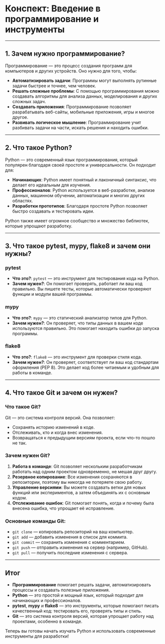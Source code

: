 # Конспект: Введение в программирование и инструменты

---

## 1. Зачем нужно программирование?

Программирование — это процесс создания программ для компьютеров и других устройств. Оно нужно для того, чтобы:
- **Автоматизировать задачи**: Программы могут выполнять рутинные задачи быстрее и точнее, чем человек.
- **Решать сложные проблемы**: С помощью программирования можно создавать алгоритмы для анализа данных, моделирования и других сложных задач.
- **Создавать приложения**: Программирование позволяет разрабатывать веб-сайты, мобильные приложения, игры и многое другое.
- **Развивать логическое мышление**: Программирование учит разбивать задачи на части, искать решения и находить ошибки.

---

## 2. Что такое Python?

Python — это современный язык программирования, который популярен благодаря своей простоте и универсальности. Он подходит для:
- **Начинающих**: Python имеет понятный и лаконичный синтаксис, что делает его идеальным для изучения.
- **Профессионалов**: Python используется в веб-разработке, анализе данных, машинном обучении, автоматизации и многих других областях.
- **Разработки прототипов**: Благодаря простоте Python позволяет быстро создавать и тестировать идеи.

Python также имеет огромное сообщество и множество библиотек, которые упрощают разработку.

---

## 3. Что такое pytest, mypy, flake8 и зачем они нужны?

### pytest
- **Что это?**: `pytest` — это инструмент для тестирования кода на Python.
- **Зачем нужен?**: Он помогает проверять, работает ли ваш код правильно. Вы пишете тесты, которые автоматически проверяют функции и модули вашей программы.

### mypy
- **Что это?**: `mypy` — это статический анализатор типов для Python.
- **Зачем нужен?**: Он проверяет, что типы данных в вашем коде используются правильно. Это помогает находить ошибки до запуска программы.

### flake8
- **Что это?**: `flake8` — это инструмент для проверки стиля кода.
- **Зачем нужен?**: Он проверяет, соответствует ли ваш код стандартам оформления (PEP 8). Это делает код более читаемым и удобным для работы в команде.

---

## 4. Что такое Git и зачем он нужен?

### Что такое Git?
Git — это система контроля версий. Она позволяет:
- Сохранять историю изменений в коде.
- Отслеживать, кто и когда внес изменения.
- Возвращаться к предыдущим версиям проекта, если что-то пошло не так.

### Зачем нужен Git?
1. **Работа в команде**: Git позволяет нескольким разработчикам работать над одним проектом одновременно, не мешая друг другу.
2. **Резервное копирование**: Все изменения сохраняются в репозитории, поэтому вы никогда не потеряете свою работу.
3. **Управление версиями**: Вы можете создавать ветки для новых функций или экспериментов, а затем объединять их с основным кодом.
4. **Отслеживание ошибок**: Git помогает понять, когда и почему была внесена ошибка, что упрощает её исправление.

### Основные команды Git:
- `git clone` — копировать репозиторий на ваш компьютер.
- `git add` — добавить изменения в список для коммита.
- `git commit` — сохранить изменения с комментарием.
- `git push` — отправить изменения на сервер (например, GitHub).
- `git pull` — получить последние изменения с сервера.

---

## Итог

- **Программирование** помогает решать задачи, автоматизировать процессы и создавать полезные приложения.
- **Python** — это простой и мощный язык, который подходит для начинающих и профессионалов.
- **pytest**, **mypy** и **flake8** — это инструменты, которые помогают писать качественный код: тестировать его, проверять типы и стиль.
- **Git** — это система контроля версий, которая упрощает работу над проектами, особенно в команде.

Теперь вы готовы начать изучать Python и использовать современные инструменты для разработки!